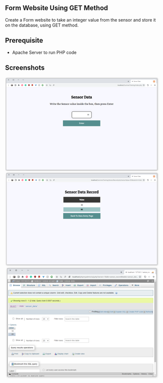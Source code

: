 ## Form Website Using GET Method
Create a Form website to take an integer value from the sensor and store it on the database, using GET method.<br>
## Prerequisite
- Apache Server to run PHP code 

## Screenshots

<img src="/FormWebsite_GET/screenshot1.png" >
<img src="/FormWebsite_GET/screenshot2.png" >
<img src="/FormWebsite_GET/screenshot3.png" >

